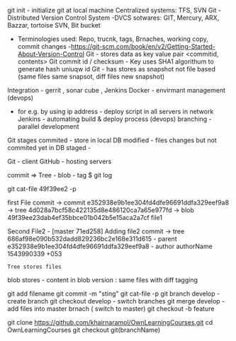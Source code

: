 git init - initialize git at local machine
Centralized systems: TFS, SVN 
Git - Distributed Version Control System
   -DVCS sotwares: GIT, Mercury, ARX, Bazzar, tortoise SVN, Bit bucket
   - Terminologies used:  Repo, trucnk, tags, Brnaches, working copy, commit changes
   -https://git-scm.com/book/en/v2/Getting-Started-About-Version-Control
Git - stores data as key  value pair <commitid, contents>
Git commit id / checksum - Key uses SHA1 algorithum to generate hash uniuqw id 
Git - has stores as snapshot  not file based 
(same files same snapsot, diff files new snapshot)

Integration - gerrit , sonar cube , Jenkins
Docker - envirmant management (devops) 
   - for e.g. by using ip address - deploy script in all servers in network
Jenkins - automating build & deploy process (devops)
branching - parallel development

Git stages 
commited - store in local DB
modified - files changes but not commited yet in DB
staged - 

Git - client 
GitHub - hosting servers 

commit => Tree - blob - tag
$ git log

git cat-file 49f39ee2 -p

first File 
   commit -> commit e352938e9b1ee304fd4dfe96691ddfa329eef9a8 
             -> tree 4d028a7bcf58c422135d8e486120ca7a65e977fd
			 -> blob 49f39ee23dab4ef35bbce01b042b5e15aca2a7cf    file1
 
Second File2 - [master 71ed258] Adding file2
   commit -> tree 686af98e090b532dadd829236bc2e168e311d615
			- parent e352938e9b1ee304fd4dfe96691ddfa329eef9a8
			- author authorName 1543990339 +053
			
	Tree stores files 
blob stores - content in blob 
version : same files with diff tagging 

git add filename
git commit -m "sting"
git cat-file <first6charactersof treeorblob> -p
git branch develop - create branch
git checkout develop - switch branches 
git merge develop - add files into master brnach ( switch to master)
git checkout -b feature

git clone https://github.com/khairnaramol/OwnLearningCourses.git
cd OwnLearningCourses
git checkout git(branchName)
